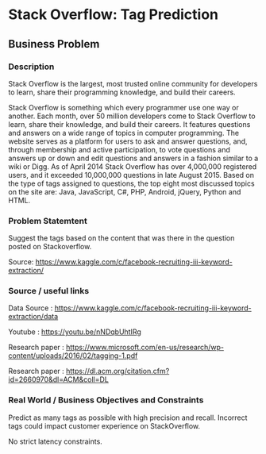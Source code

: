 # Stack Overflow: Tag Prediction
## Business Problem
### Description

Stack Overflow is the largest, most trusted online community for developers to learn, share their programming knowledge, and build their careers.

Stack Overflow is something which every programmer use one way or another. Each month, over 50 million developers come to Stack Overflow to learn, share their knowledge, and build their careers. It features questions and answers on a wide range of topics in computer programming. The website serves as a platform for users to ask and answer questions, and, through membership and active participation, to vote questions and answers up or down and edit questions and answers in a fashion similar to a wiki or Digg. As of April 2014 Stack Overflow has over 4,000,000 registered users, and it exceeded 10,000,000 questions in late August 2015. Based on the type of tags assigned to questions, the top eight most discussed topics on the site are: Java, JavaScript, C#, PHP, Android, jQuery, Python and HTML.

### Problem Statemtent

Suggest the tags based on the content that was there in the question posted on Stackoverflow.

Source: https://www.kaggle.com/c/facebook-recruiting-iii-keyword-extraction/

### Source / useful links
Data Source : https://www.kaggle.com/c/facebook-recruiting-iii-keyword-extraction/data

Youtube : https://youtu.be/nNDqbUhtIRg

Research paper : https://www.microsoft.com/en-us/research/wp-content/uploads/2016/02/tagging-1.pdf

Research paper : https://dl.acm.org/citation.cfm?id=2660970&dl=ACM&coll=DL

### Real World / Business Objectives and Constraints
Predict as many tags as possible with high precision and recall.
Incorrect tags could impact customer experience on StackOverflow.

No strict latency constraints.

